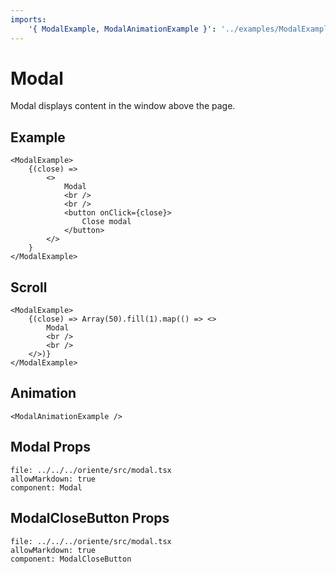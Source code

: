 ```yaml
---
imports:
    '{ ModalExample, ModalAnimationExample }': '../examples/ModalExample'
---
```


# Modal

Modal displays content in the window above the page.

## Example

```@render
<ModalExample>
    {(close) =>
        <>
            Modal
            <br />
            <br />
            <button onClick={close}>
                Close modal
            </button>
        </>
    }
</ModalExample>
```

## Scroll

```@render
<ModalExample>
    {(close) => Array(50).fill(1).map(() => <>
        Modal
        <br />
        <br />
    </>)}
</ModalExample>
```

## Animation

```@render
<ModalAnimationExample />
```

## Modal Props

```@propsdoc
file: ../../../oriente/src/modal.tsx
allowMarkdown: true
component: Modal
```

## ModalCloseButton Props

```@propsdoc
file: ../../../oriente/src/modal.tsx
allowMarkdown: true
component: ModalCloseButton
```
